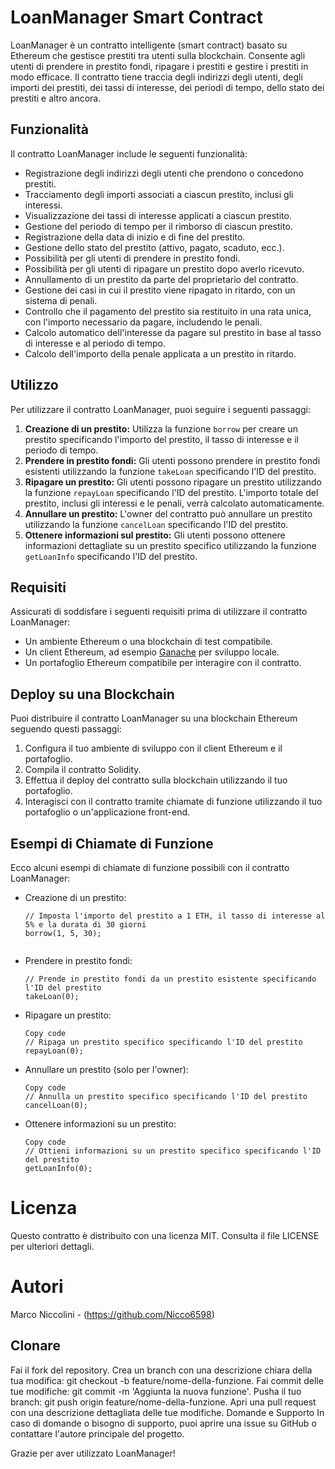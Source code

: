 # LoanManager Smart Contract

LoanManager è un contratto intelligente (smart contract) basato su Ethereum che gestisce prestiti tra utenti sulla blockchain. Consente agli utenti di prendere in prestito fondi, ripagare i prestiti e gestire i prestiti in modo efficace. Il contratto tiene traccia degli indirizzi degli utenti, degli importi dei prestiti, dei tassi di interesse, dei periodi di tempo, dello stato dei prestiti e altro ancora.

## Funzionalità

Il contratto LoanManager include le seguenti funzionalità:

- Registrazione degli indirizzi degli utenti che prendono o concedono prestiti.
- Tracciamento degli importi associati a ciascun prestito, inclusi gli interessi.
- Visualizzazione dei tassi di interesse applicati a ciascun prestito.
- Gestione del periodo di tempo per il rimborso di ciascun prestito.
- Registrazione della data di inizio e di fine del prestito.
- Gestione dello stato del prestito (attivo, pagato, scaduto, ecc.).
- Possibilità per gli utenti di prendere in prestito fondi.
- Possibilità per gli utenti di ripagare un prestito dopo averlo ricevuto.
- Annullamento di un prestito da parte del proprietario del contratto.
- Gestione dei casi in cui il prestito viene ripagato in ritardo, con un sistema di penali.
- Controllo che il pagamento del prestito sia restituito in una rata unica, con l'importo necessario da pagare, includendo le penali.
- Calcolo automatico dell'interesse da pagare sul prestito in base al tasso di interesse e al periodo di tempo.
- Calcolo dell'importo della penale applicata a un prestito in ritardo.

## Utilizzo

Per utilizzare il contratto LoanManager, puoi seguire i seguenti passaggi:

1. **Creazione di un prestito:** Utilizza la funzione `borrow` per creare un prestito specificando l'importo del prestito, il tasso di interesse e il periodo di tempo.
2. **Prendere in prestito fondi:** Gli utenti possono prendere in prestito fondi esistenti utilizzando la funzione `takeLoan` specificando l'ID del prestito.
3. **Ripagare un prestito:** Gli utenti possono ripagare un prestito utilizzando la funzione `repayLoan` specificando l'ID del prestito. L'importo totale del prestito, inclusi gli interessi e le penali, verrà calcolato automaticamente.
4. **Annullare un prestito:** L'owner del contratto può annullare un prestito utilizzando la funzione `cancelLoan` specificando l'ID del prestito.
5. **Ottenere informazioni sul prestito:** Gli utenti possono ottenere informazioni dettagliate su un prestito specifico utilizzando la funzione `getLoanInfo` specificando l'ID del prestito.

## Requisiti

Assicurati di soddisfare i seguenti requisiti prima di utilizzare il contratto LoanManager:

- Un ambiente Ethereum o una blockchain di test compatibile.
- Un client Ethereum, ad esempio [Ganache](https://www.trufflesuite.com/ganache) per sviluppo locale.
- Un portafoglio Ethereum compatibile per interagire con il contratto.

## Deploy su una Blockchain

Puoi distribuire il contratto LoanManager su una blockchain Ethereum seguendo questi passaggi:

1. Configura il tuo ambiente di sviluppo con il client Ethereum e il portafoglio.
2. Compila il contratto Solidity.
3. Effettua il deploy del contratto sulla blockchain utilizzando il tuo portafoglio.
4. Interagisci con il contratto tramite chiamate di funzione utilizzando il tuo portafoglio o un'applicazione front-end.

## Esempi di Chiamate di Funzione

Ecco alcuni esempi di chiamate di funzione possibili con il contratto LoanManager:

- Creazione di un prestito:
  ```solidity
  // Imposta l'importo del prestito a 1 ETH, il tasso di interesse al 5% e la durata di 30 giorni
  borrow(1, 5, 30);


- Prendere in prestito fondi:
   ```solidity
  // Prende in prestito fondi da un prestito esistente specificando l'ID del prestito
  takeLoan(0);
- Ripagare un prestito:
  ```solidity
  Copy code
  // Ripaga un prestito specifico specificando l'ID del prestito
  repayLoan(0);
- Annullare un prestito (solo per l'owner):
  ```solidity
  Copy code
  // Annulla un prestito specifico specificando l'ID del prestito
  cancelLoan(0);
- Ottenere informazioni su un prestito:
  ```solidity
  Copy code
  // Ottieni informazioni su un prestito specifico specificando l'ID del prestito
  getLoanInfo(0);
  
# Licenza
Questo contratto è distribuito con una licenza MIT. Consulta il file LICENSE per ulteriori dettagli.

# Autori
Marco Niccolini - (https://github.com/Nicco6598)

## Clonare 
Fai il fork del repository.
Crea un branch con una descrizione chiara della tua modifica: git checkout -b feature/nome-della-funzione.
Fai commit delle tue modifiche: git commit -m 'Aggiunta la nuova funzione'.
Pusha il tuo branch: git push origin feature/nome-della-funzione.
Apri una pull request con una descrizione dettagliata delle tue modifiche.
Domande e Supporto
In caso di domande o bisogno di supporto, puoi aprire una issue su GitHub o contattare l'autore principale del progetto.

Grazie per aver utilizzato LoanManager!
